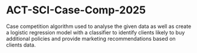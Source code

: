 # ACT-SCI-Case-Comp-2025
Case competition algorithm used to analyse the given data as well as create a logistic regression model with a classifier to identify clients likely to buy additional policies and provide marketing recommendations based on clients data.
